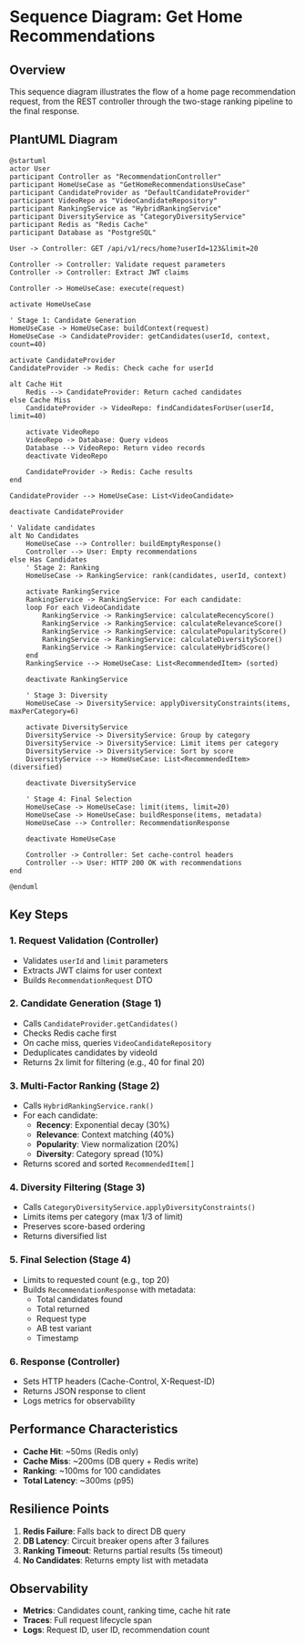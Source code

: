 # Sequence Diagram: Get Home Recommendations

## Overview

This sequence diagram illustrates the flow of a home page recommendation request, from the REST controller through the two-stage ranking pipeline to the final response.

## PlantUML Diagram

```plantuml
@startuml
actor User
participant Controller as "RecommendationController"
participant HomeUseCase as "GetHomeRecommendationsUseCase"
participant CandidateProvider as "DefaultCandidateProvider"
participant VideoRepo as "VideoCandidateRepository"
participant RankingService as "HybridRankingService"
participant DiversityService as "CategoryDiversityService"
participant Redis as "Redis Cache"
participant Database as "PostgreSQL"

User -> Controller: GET /api/v1/recs/home?userId=123&limit=20

Controller -> Controller: Validate request parameters
Controller -> Controller: Extract JWT claims

Controller -> HomeUseCase: execute(request)

activate HomeUseCase

' Stage 1: Candidate Generation
HomeUseCase -> HomeUseCase: buildContext(request)
HomeUseCase -> CandidateProvider: getCandidates(userId, context, count=40)

activate CandidateProvider
CandidateProvider -> Redis: Check cache for userId

alt Cache Hit
    Redis --> CandidateProvider: Return cached candidates
else Cache Miss
    CandidateProvider -> VideoRepo: findCandidatesForUser(userId, limit=40)
    
    activate VideoRepo
    VideoRepo -> Database: Query videos
    Database --> VideoRepo: Return video records
    deactivate VideoRepo
    
    CandidateProvider -> Redis: Cache results
end

CandidateProvider --> HomeUseCase: List<VideoCandidate>

deactivate CandidateProvider

' Validate candidates
alt No Candidates
    HomeUseCase --> Controller: buildEmptyResponse()
    Controller --> User: Empty recommendations
else Has Candidates
    ' Stage 2: Ranking
    HomeUseCase -> RankingService: rank(candidates, userId, context)
    
    activate RankingService
    RankingService -> RankingService: For each candidate:
    loop For each VideoCandidate
        RankingService -> RankingService: calculateRecencyScore()
        RankingService -> RankingService: calculateRelevanceScore()
        RankingService -> RankingService: calculatePopularityScore()
        RankingService -> RankingService: calculateDiversityScore()
        RankingService -> RankingService: calculateHybridScore()
    end
    RankingService --> HomeUseCase: List<RecommendedItem> (sorted)
    
    deactivate RankingService
    
    ' Stage 3: Diversity
    HomeUseCase -> DiversityService: applyDiversityConstraints(items, maxPerCategory=6)
    
    activate DiversityService
    DiversityService -> DiversityService: Group by category
    DiversityService -> DiversityService: Limit items per category
    DiversityService -> DiversityService: Sort by score
    DiversityService --> HomeUseCase: List<RecommendedItem> (diversified)
    
    deactivate DiversityService
    
    ' Stage 4: Final Selection
    HomeUseCase -> HomeUseCase: limit(items, limit=20)
    HomeUseCase -> HomeUseCase: buildResponse(items, metadata)
    HomeUseCase --> Controller: RecommendationResponse
    
    deactivate HomeUseCase
    
    Controller -> Controller: Set cache-control headers
    Controller --> User: HTTP 200 OK with recommendations
end

@enduml
```

## Key Steps

### 1. Request Validation (Controller)
- Validates `userId` and `limit` parameters
- Extracts JWT claims for user context
- Builds `RecommendationRequest` DTO

### 2. Candidate Generation (Stage 1)
- Calls `CandidateProvider.getCandidates()`
- Checks Redis cache first
- On cache miss, queries `VideoCandidateRepository`
- Deduplicates candidates by videoId
- Returns 2x limit for filtering (e.g., 40 for final 20)

### 3. Multi-Factor Ranking (Stage 2)
- Calls `HybridRankingService.rank()`
- For each candidate:
  - **Recency**: Exponential decay (30%)
  - **Relevance**: Context matching (40%)
  - **Popularity**: View normalization (20%)
  - **Diversity**: Category spread (10%)
- Returns scored and sorted `RecommendedItem[]`

### 4. Diversity Filtering (Stage 3)
- Calls `CategoryDiversityService.applyDiversityConstraints()`
- Limits items per category (max 1/3 of limit)
- Preserves score-based ordering
- Returns diversified list

### 5. Final Selection (Stage 4)
- Limits to requested count (e.g., top 20)
- Builds `RecommendationResponse` with metadata:
  - Total candidates found
  - Total returned
  - Request type
  - AB test variant
  - Timestamp

### 6. Response (Controller)
- Sets HTTP headers (Cache-Control, X-Request-ID)
- Returns JSON response to client
- Logs metrics for observability

## Performance Characteristics

- **Cache Hit**: ~50ms (Redis only)
- **Cache Miss**: ~200ms (DB query + Redis write)
- **Ranking**: ~100ms for 100 candidates
- **Total Latency**: ~300ms (p95)

## Resilience Points

1. **Redis Failure**: Falls back to direct DB query
2. **DB Latency**: Circuit breaker opens after 3 failures
3. **Ranking Timeout**: Returns partial results (5s timeout)
4. **No Candidates**: Returns empty list with metadata

## Observability

- **Metrics**: Candidates count, ranking time, cache hit rate
- **Traces**: Full request lifecycle span
- **Logs**: Request ID, user ID, recommendation count
